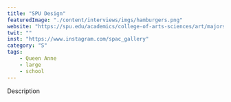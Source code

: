 ```yaml
---
title: "SPU Design"
featuredImage: "./content/interviews/imgs/hamburgers.png"
website: "https://spu.edu/academics/college-of-arts-sciences/art/majors-minors/majors/visual-communication"
twit: ""
inst: "https://www.instagram.com/spac_gallery"
category: "S"
tags:
    - Queen Anne
    - large
    - school
---
```


Description
